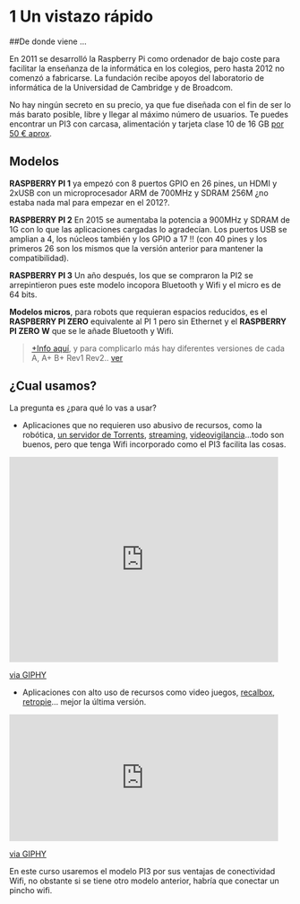 # 1 Un vistazo rápido
##De donde viene ...

En 2011 se desarrolló la Raspberry Pi como ordenador de bajo coste para facilitar la enseñanza de la informática en los colegios, pero hasta 2012 no comenzó a fabricarse. La fundación recibe apoyos del laboratorio de informática de la Universidad de Cambridge y de Broadcom.

No hay ningún secreto en su precio, ya que fue diseñada con el fin de ser lo más barato posible, libre y llegar al máximo número de usuarios. Te puedes encontrar un PI3 con carcasa, alimentación y tarjeta clase 10 de 16 GB [por 50 € aprox](https://es.aliexpress.com/).

## Modelos

**RASPBERRY PI 1** ya empezó con 8 puertos GPIO en 26 pines, un HDMI y 2xUSB con un microprocesador ARM de 700MHz y SDRAM 256M ¿no estaba nada mal para empezar en el 2012?. 

**RASPBERRY PI 2** En 2015 se aumentaba la potencia a 900MHz y SDRAM de 1G con lo que las aplicaciones cargadas lo agradecían. Los puertos USB se amplian a 4, los núcleos también y los GPIO a 17 !! (con 40 pines y los primeros 26 son los mismos que la versión anterior para mantener la compatibilidad).

**RASPBERRY PI 3** Un año después, los que se compraron la PI2 se arrepintieron pues este modelo incopora Bluetooth y Wifi y el micro es de 64 bits.

**Modelos micros**, para robots que requieran espacios reducidos, es el **RASPBERRY PI ZERO** equivalente al PI 1 pero sin Ethernet y el **RASPBERRY PI ZERO W** que se le añade Bluetooth y Wifi.

>[+Info aquí](https://www.luisllamas.es/modelos-de-raspberry-pi/), y para complicarlo más hay diferentes versiones de cada A, A+ B+ Rev1 Rev2.. [ver](https://www.raspberryshop.es/guia-completa-raspberry-pi.php#a27)

## ¿Cual usamos?

La pregunta es ¿para qué lo vas a usar?

* Aplicaciones que no requieren uso abusivo de recursos, como la robótica, [un servidor de Torrents](https://raspberryparatorpes.net/proyectos/instalar-y-configurar-un-descargador-de-torrents/), [streaming](http://www.devlopez.com/es/camara-remota-super-simple-en-raspeberry-con-modulo-camera-pi-o-noir/), [videovigilancia](https://programarfacil.com/podcast/87-video-con-raspberry-pi/)...todo son buenos, pero que tenga Wifi incorporado como el PI3 facilita las cosas.

<iframe src="https://giphy.com/embed/MH680xjlXjtII" width="480" height="366" frameBorder="0" class="giphy-embed" allowFullScreen></iframe><p><a href="https://giphy.com/gifs/raspberry-MH680xjlXjtII">via GIPHY</a></p>

* Aplicaciones con alto uso de recursos como video juegos, [recalbox](https://raspberryparatorpes.net/proyectos/recalbox-emulacion-y-retro-gaming-para-torpes/), [retropie](https://www.programoergosum.com/cursos-online/raspberry-pi/239-consola-arcade-basada-en-raspberry-pi-con-retropie/introduccion)... mejor la última versión.

<iframe src="https://giphy.com/embed/WiGLW6zGIPUyY" width="480" height="226" frameBorder="0" class="giphy-embed" allowFullScreen></iframe><p><a href="https://giphy.com/gifs/raspberry-WiGLW6zGIPUyY">via GIPHY</a></p>

En este curso usaremos el modelo PI3 por sus ventajas de conectividad Wifi, no obstante si se tiene otro modelo anterior, habría que conectar un pincho wifi.




